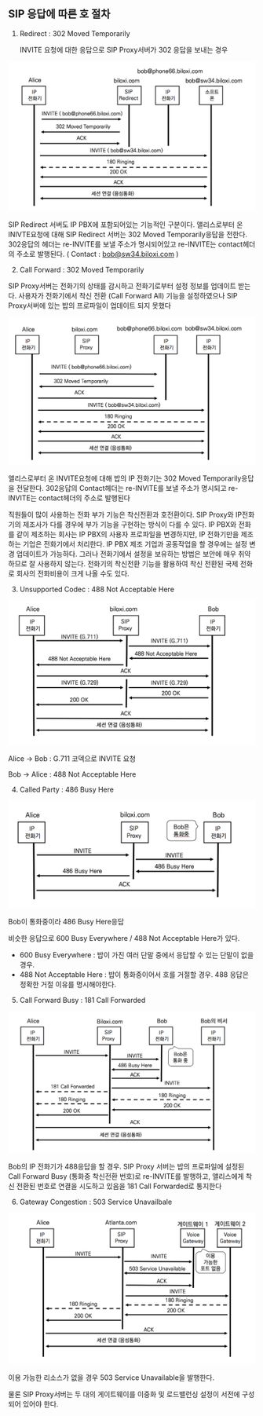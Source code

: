 ## SIP 응답에 따른 호 절차

1. Redirect : 302 Moved Temporarily

   INVITE 요청에 대한 응답으로 SIP Proxy서버가 302 응답을 보내는 경우

![Redirect : 302 Moved Temporarily](./image/14_1.png)

SIP Redirect 서버도 IP  PBX에 포함되어있는 기능적인 구분이다. 앨리스로부터 온 INIVTE요청에 대해 SIP Redirect 서버는 302 Moved Temporarily응답을 전한다. 302응답의 헤더는 re-INVITE를 보낼 주소가 명시되어있고 re-INVITE는 contact헤더의 주소로 발행된다. ( Contact : bob@sw34.biloxi.com )

2. Call Forward : 302 Moved Temporarily

SIP Proxy서버는 전화기의 상태를 감시하고 전화기로부터 설정 정보를 업데이트 받는다. 사용자가 전화기에서 착신 전환 (Call Forward All) 기능을 설정하였으나 SIP Proxy서버에 있는 밥의 프로파일이 업데이트 되지 못했다

![착신전환 : 302 Moved Temporarily](./image/14_2.png)

앨리스로부터 온 INVITE요청에 대해 밥의 IP 전화기는 302 Moved Temporarily응답을 전달한다. 302응답의 Contact헤더는 re-INVITE를 보낼 주소가 명시되고 re-INVITE는 contact헤더의 주소로 발행된다

직원들이 많이 사용하는 전화 부가 기능은 착신전환과 호전환이다. SIP Proxy와 IP전화기의 제조사가 다를 경우에 부가 기능을 구현하는 방식이 다를 수 있다. IP PBX와 전화를 같이 제조하는 회사는 IP PBX의 사용자 프로파일을 변경하지만, IP 전화기만을 제조하는 기업은 전화기에서 처리한다. IP PBX 제조 기업과 공동작업을 할 경우에는 설정 변경 업데이트가 가능하다. 그러나 전화기에서 설정을 보유하는 방법은 보안에 매우 취약하므로 잘 사용하지 않는다. 전화기의 착신전환 기능을 활용하여 착신 전환된 국제 전화로 회사의 전화비용이 크게 나올 수도 있다.

3. Unsupported Codec : 488 Not Acceptable Here

![지원하지 않는 코덱 : 488 Not Acceptable Here](./image/14_3.png)

Alice -> Bob : G.711 코덱으로 INVITE 요청

Bob -> Alice : 488 Not Acceptable Here

4. Called Party : 486 Busy Here

![통화중 : 486 Busy Here](./image/14_4.png)

Bob이 통화중이라 486 Busy Here응답

비슷한 응답으로 600 Busy Everywhere / 488 Not Acceptable Here가 있다.

- 600 Busy Everywhere : 밥이 가진 여러 단말 중에서 응답할 수 있는 단말이 없을 경우.
- 488 Not Acceptable Here : 밥이 통화중이어서 호를 거절할 경우. 488 응답은 정확한 거절 이유를 명시해야한다.

5. Call Forward Busy : 181 Call Forwarded

![착신전환 통화중 181 Call Forwarded](./image/14_5.png)

Bob의 IP 전화기가 488응답을 할 경우. SIP Proxy 서버는 밥의 프로파일에 설정된 Call Forward Busy (통화중 착신전환 번호)로 re-INVITE를 발행하고, 앨리스에게 착신 전환된 번호로 연결을 시도하고 있음을 181 Call Forwarded로 통지한다

6. Gateway Congestion : 503 Service Unavailbale

![게이트웨이 혼잡 503 Service Unavailable](./image/14_6.png)

이용 가능한 리소스가 없을 경우 503 Service Unavailable을 발행한다.

물론 SIP Proxy서버는 두 대의 게이트웨이를 이중화 및 로드밸런싱 설정이 서전에 구성되어 있어야 한다.

